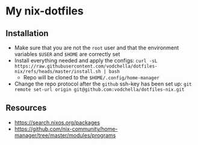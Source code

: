 My nix-dotfiles
===========

Installation
-------------
* Make sure that you are not the `root` user and that the environment variables `$USER` and `$HOME` are correctly set
* Install everything needed and apply the configs: `curl -sL https://raw.githubusercontent.com/vodchella/dotfiles-nix/refs/heads/master/install.sh | bash`
  - Repo will be cloned to the `$HOME/.config/home-manager`
* Change the repo protocol after the `github` ssh-key has been set up: `git remote set-url origin git@github.com:vodchella/dotfiles-nix.git`

Resources
-------------
* https://search.nixos.org/packages
* https://github.com/nix-community/home-manager/tree/master/modules/programs
